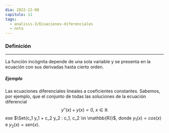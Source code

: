 ```yaml
---
dia: 2022-12-08
capitulo: 11
tags:
  - analisis-3/Ecuaciones-diferenciales
  - nota
---
```

### Definición
---
La función incógnita depende de una sola variable y se presenta en la ecuación con sus derivadas hasta cierto orden.

##### Ejemplo
Las ecuaciones diferenciales lineales a coeficientes constantes. Sabemos, por ejemplo, que el conjunto de todas las soluciones de la ecuación diferencial $$ y''(x)+y(x) = 0, ~x\in\mathbb{R} $$ ese $\Set{c_1 y_1 + c_2 y_2 : c_1, c_2 \in \mathbb{R}}$, donde $y_1(x) = cos(x)$ e $y_2(x) = sen(x)$.